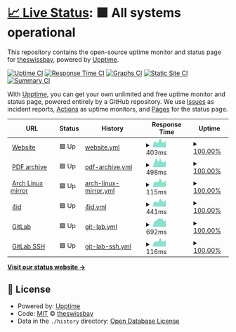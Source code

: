 # [📈 Live Status](https://theswissbay.github.io/status): <!--live status--> **🟩 All systems operational**

This repository contains the open-source uptime monitor and status page for [theswissbay](https://theswissbay.github.io/status), powered by [Upptime](https://github.com/upptime/upptime).

[![Uptime CI](https://github.com/theswissbay/status/workflows/Uptime%20CI/badge.svg)](https://github.com/theswissbay/status/actions?query=workflow%3A%22Uptime+CI%22)
[![Response Time CI](https://github.com/theswissbay/status/workflows/Response%20Time%20CI/badge.svg)](https://github.com/theswissbay/status/actions?query=workflow%3A%22Response+Time+CI%22)
[![Graphs CI](https://github.com/theswissbay/status/workflows/Graphs%20CI/badge.svg)](https://github.com/theswissbay/status/actions?query=workflow%3A%22Graphs+CI%22)
[![Static Site CI](https://github.com/theswissbay/status/workflows/Static%20Site%20CI/badge.svg)](https://github.com/theswissbay/status/actions?query=workflow%3A%22Static+Site+CI%22)
[![Summary CI](https://github.com/theswissbay/status/workflows/Summary%20CI/badge.svg)](https://github.com/theswissbay/status/actions?query=workflow%3A%22Summary+CI%22)

With [Upptime](https://upptime.js.org), you can get your own unlimited and free uptime monitor and status page, powered entirely by a GitHub repository. We use [Issues](https://github.com/theswissbay/status/issues) as incident reports, [Actions](https://github.com/theswissbay/status/actions) as uptime monitors, and [Pages](https://theswissbay.github.io/status) for the status page.

<!--start: status pages-->
<!-- This summary is generated by Upptime (https://github.com/upptime/upptime) -->
<!-- Do not edit this manually, your changes will be overwritten -->
<!-- prettier-ignore -->
| URL | Status | History | Response Time | Uptime |
| --- | ------ | ------- | ------------- | ------ |
| <img alt="" src="https://theswissbay.ch/favicon.ico" height="13"> [Website](https://theswissbay.ch/) | 🟩 Up | [website.yml](https://github.com/theswissbay/status/commits/HEAD/history/website.yml) | <details><summary><img alt="Response time graph" src="./graphs/website/response-time-week.png" height="20"> 403ms</summary><br><a href="https://theswissbay.github.io/status/history/website"><img alt="Response time 450" src="https://img.shields.io/endpoint?url=https%3A%2F%2Fraw.githubusercontent.com%2Ftheswissbay%2Fstatus%2FHEAD%2Fapi%2Fwebsite%2Fresponse-time.json"></a><br><a href="https://theswissbay.github.io/status/history/website"><img alt="24-hour response time 464" src="https://img.shields.io/endpoint?url=https%3A%2F%2Fraw.githubusercontent.com%2Ftheswissbay%2Fstatus%2FHEAD%2Fapi%2Fwebsite%2Fresponse-time-day.json"></a><br><a href="https://theswissbay.github.io/status/history/website"><img alt="7-day response time 403" src="https://img.shields.io/endpoint?url=https%3A%2F%2Fraw.githubusercontent.com%2Ftheswissbay%2Fstatus%2FHEAD%2Fapi%2Fwebsite%2Fresponse-time-week.json"></a><br><a href="https://theswissbay.github.io/status/history/website"><img alt="30-day response time 440" src="https://img.shields.io/endpoint?url=https%3A%2F%2Fraw.githubusercontent.com%2Ftheswissbay%2Fstatus%2FHEAD%2Fapi%2Fwebsite%2Fresponse-time-month.json"></a><br><a href="https://theswissbay.github.io/status/history/website"><img alt="1-year response time 450" src="https://img.shields.io/endpoint?url=https%3A%2F%2Fraw.githubusercontent.com%2Ftheswissbay%2Fstatus%2FHEAD%2Fapi%2Fwebsite%2Fresponse-time-year.json"></a></details> | <details><summary><a href="https://theswissbay.github.io/status/history/website">100.00%</a></summary><a href="https://theswissbay.github.io/status/history/website"><img alt="All-time uptime 99.99%" src="https://img.shields.io/endpoint?url=https%3A%2F%2Fraw.githubusercontent.com%2Ftheswissbay%2Fstatus%2FHEAD%2Fapi%2Fwebsite%2Fuptime.json"></a><br><a href="https://theswissbay.github.io/status/history/website"><img alt="24-hour uptime 100.00%" src="https://img.shields.io/endpoint?url=https%3A%2F%2Fraw.githubusercontent.com%2Ftheswissbay%2Fstatus%2FHEAD%2Fapi%2Fwebsite%2Fuptime-day.json"></a><br><a href="https://theswissbay.github.io/status/history/website"><img alt="7-day uptime 100.00%" src="https://img.shields.io/endpoint?url=https%3A%2F%2Fraw.githubusercontent.com%2Ftheswissbay%2Fstatus%2FHEAD%2Fapi%2Fwebsite%2Fuptime-week.json"></a><br><a href="https://theswissbay.github.io/status/history/website"><img alt="30-day uptime 100.00%" src="https://img.shields.io/endpoint?url=https%3A%2F%2Fraw.githubusercontent.com%2Ftheswissbay%2Fstatus%2FHEAD%2Fapi%2Fwebsite%2Fuptime-month.json"></a><br><a href="https://theswissbay.github.io/status/history/website"><img alt="1-year uptime 99.99%" src="https://img.shields.io/endpoint?url=https%3A%2F%2Fraw.githubusercontent.com%2Ftheswissbay%2Fstatus%2FHEAD%2Fapi%2Fwebsite%2Fuptime-year.json"></a></details>
| <img alt="" src="https://theswissbay.ch/favicon.ico" height="13"> [PDF archive](https://theswissbay.ch/pdf/changelog.html) | 🟩 Up | [pdf-archive.yml](https://github.com/theswissbay/status/commits/HEAD/history/pdf-archive.yml) | <details><summary><img alt="Response time graph" src="./graphs/pdf-archive/response-time-week.png" height="20"> 498ms</summary><br><a href="https://theswissbay.github.io/status/history/pdf-archive"><img alt="Response time 729" src="https://img.shields.io/endpoint?url=https%3A%2F%2Fraw.githubusercontent.com%2Ftheswissbay%2Fstatus%2FHEAD%2Fapi%2Fpdf-archive%2Fresponse-time.json"></a><br><a href="https://theswissbay.github.io/status/history/pdf-archive"><img alt="24-hour response time 532" src="https://img.shields.io/endpoint?url=https%3A%2F%2Fraw.githubusercontent.com%2Ftheswissbay%2Fstatus%2FHEAD%2Fapi%2Fpdf-archive%2Fresponse-time-day.json"></a><br><a href="https://theswissbay.github.io/status/history/pdf-archive"><img alt="7-day response time 498" src="https://img.shields.io/endpoint?url=https%3A%2F%2Fraw.githubusercontent.com%2Ftheswissbay%2Fstatus%2FHEAD%2Fapi%2Fpdf-archive%2Fresponse-time-week.json"></a><br><a href="https://theswissbay.github.io/status/history/pdf-archive"><img alt="30-day response time 642" src="https://img.shields.io/endpoint?url=https%3A%2F%2Fraw.githubusercontent.com%2Ftheswissbay%2Fstatus%2FHEAD%2Fapi%2Fpdf-archive%2Fresponse-time-month.json"></a><br><a href="https://theswissbay.github.io/status/history/pdf-archive"><img alt="1-year response time 729" src="https://img.shields.io/endpoint?url=https%3A%2F%2Fraw.githubusercontent.com%2Ftheswissbay%2Fstatus%2FHEAD%2Fapi%2Fpdf-archive%2Fresponse-time-year.json"></a></details> | <details><summary><a href="https://theswissbay.github.io/status/history/pdf-archive">100.00%</a></summary><a href="https://theswissbay.github.io/status/history/pdf-archive"><img alt="All-time uptime 100.00%" src="https://img.shields.io/endpoint?url=https%3A%2F%2Fraw.githubusercontent.com%2Ftheswissbay%2Fstatus%2FHEAD%2Fapi%2Fpdf-archive%2Fuptime.json"></a><br><a href="https://theswissbay.github.io/status/history/pdf-archive"><img alt="24-hour uptime 100.00%" src="https://img.shields.io/endpoint?url=https%3A%2F%2Fraw.githubusercontent.com%2Ftheswissbay%2Fstatus%2FHEAD%2Fapi%2Fpdf-archive%2Fuptime-day.json"></a><br><a href="https://theswissbay.github.io/status/history/pdf-archive"><img alt="7-day uptime 100.00%" src="https://img.shields.io/endpoint?url=https%3A%2F%2Fraw.githubusercontent.com%2Ftheswissbay%2Fstatus%2FHEAD%2Fapi%2Fpdf-archive%2Fuptime-week.json"></a><br><a href="https://theswissbay.github.io/status/history/pdf-archive"><img alt="30-day uptime 100.00%" src="https://img.shields.io/endpoint?url=https%3A%2F%2Fraw.githubusercontent.com%2Ftheswissbay%2Fstatus%2FHEAD%2Fapi%2Fpdf-archive%2Fuptime-month.json"></a><br><a href="https://theswissbay.github.io/status/history/pdf-archive"><img alt="1-year uptime 100.00%" src="https://img.shields.io/endpoint?url=https%3A%2F%2Fraw.githubusercontent.com%2Ftheswissbay%2Fstatus%2FHEAD%2Fapi%2Fpdf-archive%2Fuptime-year.json"></a></details>
| <img alt="" src="https://upload.wikimedia.org/wikipedia/commons/thumb/a/a5/Archlinux-icon-crystal-64.svg/65px-Archlinux-icon-crystal-64.svg.png" height="13"> [Arch Linux mirror](https://theswissbay.ch/archlinux/lastupdate) | 🟩 Up | [arch-linux-mirror.yml](https://github.com/theswissbay/status/commits/HEAD/history/arch-linux-mirror.yml) | <details><summary><img alt="Response time graph" src="./graphs/arch-linux-mirror/response-time-week.png" height="20"> 115ms</summary><br><a href="https://theswissbay.github.io/status/history/arch-linux-mirror"><img alt="Response time 126" src="https://img.shields.io/endpoint?url=https%3A%2F%2Fraw.githubusercontent.com%2Ftheswissbay%2Fstatus%2FHEAD%2Fapi%2Farch-linux-mirror%2Fresponse-time.json"></a><br><a href="https://theswissbay.github.io/status/history/arch-linux-mirror"><img alt="24-hour response time 134" src="https://img.shields.io/endpoint?url=https%3A%2F%2Fraw.githubusercontent.com%2Ftheswissbay%2Fstatus%2FHEAD%2Fapi%2Farch-linux-mirror%2Fresponse-time-day.json"></a><br><a href="https://theswissbay.github.io/status/history/arch-linux-mirror"><img alt="7-day response time 115" src="https://img.shields.io/endpoint?url=https%3A%2F%2Fraw.githubusercontent.com%2Ftheswissbay%2Fstatus%2FHEAD%2Fapi%2Farch-linux-mirror%2Fresponse-time-week.json"></a><br><a href="https://theswissbay.github.io/status/history/arch-linux-mirror"><img alt="30-day response time 124" src="https://img.shields.io/endpoint?url=https%3A%2F%2Fraw.githubusercontent.com%2Ftheswissbay%2Fstatus%2FHEAD%2Fapi%2Farch-linux-mirror%2Fresponse-time-month.json"></a><br><a href="https://theswissbay.github.io/status/history/arch-linux-mirror"><img alt="1-year response time 126" src="https://img.shields.io/endpoint?url=https%3A%2F%2Fraw.githubusercontent.com%2Ftheswissbay%2Fstatus%2FHEAD%2Fapi%2Farch-linux-mirror%2Fresponse-time-year.json"></a></details> | <details><summary><a href="https://theswissbay.github.io/status/history/arch-linux-mirror">100.00%</a></summary><a href="https://theswissbay.github.io/status/history/arch-linux-mirror"><img alt="All-time uptime 100.00%" src="https://img.shields.io/endpoint?url=https%3A%2F%2Fraw.githubusercontent.com%2Ftheswissbay%2Fstatus%2FHEAD%2Fapi%2Farch-linux-mirror%2Fuptime.json"></a><br><a href="https://theswissbay.github.io/status/history/arch-linux-mirror"><img alt="24-hour uptime 100.00%" src="https://img.shields.io/endpoint?url=https%3A%2F%2Fraw.githubusercontent.com%2Ftheswissbay%2Fstatus%2FHEAD%2Fapi%2Farch-linux-mirror%2Fuptime-day.json"></a><br><a href="https://theswissbay.github.io/status/history/arch-linux-mirror"><img alt="7-day uptime 100.00%" src="https://img.shields.io/endpoint?url=https%3A%2F%2Fraw.githubusercontent.com%2Ftheswissbay%2Fstatus%2FHEAD%2Fapi%2Farch-linux-mirror%2Fuptime-week.json"></a><br><a href="https://theswissbay.github.io/status/history/arch-linux-mirror"><img alt="30-day uptime 100.00%" src="https://img.shields.io/endpoint?url=https%3A%2F%2Fraw.githubusercontent.com%2Ftheswissbay%2Fstatus%2FHEAD%2Fapi%2Farch-linux-mirror%2Fuptime-month.json"></a><br><a href="https://theswissbay.github.io/status/history/arch-linux-mirror"><img alt="1-year uptime 100.00%" src="https://img.shields.io/endpoint?url=https%3A%2F%2Fraw.githubusercontent.com%2Ftheswissbay%2Fstatus%2FHEAD%2Fapi%2Farch-linux-mirror%2Fuptime-year.json"></a></details>
| <img alt="" src="https://fourid.theswissbay.ch/static/img/ico.webp" height="13"> [4id](https://fourid.theswissbay.ch/) | 🟩 Up | [4id.yml](https://github.com/theswissbay/status/commits/HEAD/history/4id.yml) | <details><summary><img alt="Response time graph" src="./graphs/4id/response-time-week.png" height="20"> 441ms</summary><br><a href="https://theswissbay.github.io/status/history/4id"><img alt="Response time 451" src="https://img.shields.io/endpoint?url=https%3A%2F%2Fraw.githubusercontent.com%2Ftheswissbay%2Fstatus%2FHEAD%2Fapi%2F4id%2Fresponse-time.json"></a><br><a href="https://theswissbay.github.io/status/history/4id"><img alt="24-hour response time 565" src="https://img.shields.io/endpoint?url=https%3A%2F%2Fraw.githubusercontent.com%2Ftheswissbay%2Fstatus%2FHEAD%2Fapi%2F4id%2Fresponse-time-day.json"></a><br><a href="https://theswissbay.github.io/status/history/4id"><img alt="7-day response time 441" src="https://img.shields.io/endpoint?url=https%3A%2F%2Fraw.githubusercontent.com%2Ftheswissbay%2Fstatus%2FHEAD%2Fapi%2F4id%2Fresponse-time-week.json"></a><br><a href="https://theswissbay.github.io/status/history/4id"><img alt="30-day response time 442" src="https://img.shields.io/endpoint?url=https%3A%2F%2Fraw.githubusercontent.com%2Ftheswissbay%2Fstatus%2FHEAD%2Fapi%2F4id%2Fresponse-time-month.json"></a><br><a href="https://theswissbay.github.io/status/history/4id"><img alt="1-year response time 451" src="https://img.shields.io/endpoint?url=https%3A%2F%2Fraw.githubusercontent.com%2Ftheswissbay%2Fstatus%2FHEAD%2Fapi%2F4id%2Fresponse-time-year.json"></a></details> | <details><summary><a href="https://theswissbay.github.io/status/history/4id">100.00%</a></summary><a href="https://theswissbay.github.io/status/history/4id"><img alt="All-time uptime 100.00%" src="https://img.shields.io/endpoint?url=https%3A%2F%2Fraw.githubusercontent.com%2Ftheswissbay%2Fstatus%2FHEAD%2Fapi%2F4id%2Fuptime.json"></a><br><a href="https://theswissbay.github.io/status/history/4id"><img alt="24-hour uptime 100.00%" src="https://img.shields.io/endpoint?url=https%3A%2F%2Fraw.githubusercontent.com%2Ftheswissbay%2Fstatus%2FHEAD%2Fapi%2F4id%2Fuptime-day.json"></a><br><a href="https://theswissbay.github.io/status/history/4id"><img alt="7-day uptime 100.00%" src="https://img.shields.io/endpoint?url=https%3A%2F%2Fraw.githubusercontent.com%2Ftheswissbay%2Fstatus%2FHEAD%2Fapi%2F4id%2Fuptime-week.json"></a><br><a href="https://theswissbay.github.io/status/history/4id"><img alt="30-day uptime 100.00%" src="https://img.shields.io/endpoint?url=https%3A%2F%2Fraw.githubusercontent.com%2Ftheswissbay%2Fstatus%2FHEAD%2Fapi%2F4id%2Fuptime-month.json"></a><br><a href="https://theswissbay.github.io/status/history/4id"><img alt="1-year uptime 100.00%" src="https://img.shields.io/endpoint?url=https%3A%2F%2Fraw.githubusercontent.com%2Ftheswissbay%2Fstatus%2FHEAD%2Fapi%2F4id%2Fuptime-year.json"></a></details>
| <img alt="" src="https://gitlab.theswissbay.ch/assets/favicon-72a2cad5025aa931d6ea56c3201d1f18e68a8cd39788c7c80d5b2b82aa5143ef.png" height="13"> [GitLab](https://gitlab.theswissbay.ch/users/sign_in) | 🟩 Up | [git-lab.yml](https://github.com/theswissbay/status/commits/HEAD/history/git-lab.yml) | <details><summary><img alt="Response time graph" src="./graphs/git-lab/response-time-week.png" height="20"> 692ms</summary><br><a href="https://theswissbay.github.io/status/history/git-lab"><img alt="Response time 683" src="https://img.shields.io/endpoint?url=https%3A%2F%2Fraw.githubusercontent.com%2Ftheswissbay%2Fstatus%2FHEAD%2Fapi%2Fgit-lab%2Fresponse-time.json"></a><br><a href="https://theswissbay.github.io/status/history/git-lab"><img alt="24-hour response time 679" src="https://img.shields.io/endpoint?url=https%3A%2F%2Fraw.githubusercontent.com%2Ftheswissbay%2Fstatus%2FHEAD%2Fapi%2Fgit-lab%2Fresponse-time-day.json"></a><br><a href="https://theswissbay.github.io/status/history/git-lab"><img alt="7-day response time 692" src="https://img.shields.io/endpoint?url=https%3A%2F%2Fraw.githubusercontent.com%2Ftheswissbay%2Fstatus%2FHEAD%2Fapi%2Fgit-lab%2Fresponse-time-week.json"></a><br><a href="https://theswissbay.github.io/status/history/git-lab"><img alt="30-day response time 694" src="https://img.shields.io/endpoint?url=https%3A%2F%2Fraw.githubusercontent.com%2Ftheswissbay%2Fstatus%2FHEAD%2Fapi%2Fgit-lab%2Fresponse-time-month.json"></a><br><a href="https://theswissbay.github.io/status/history/git-lab"><img alt="1-year response time 683" src="https://img.shields.io/endpoint?url=https%3A%2F%2Fraw.githubusercontent.com%2Ftheswissbay%2Fstatus%2FHEAD%2Fapi%2Fgit-lab%2Fresponse-time-year.json"></a></details> | <details><summary><a href="https://theswissbay.github.io/status/history/git-lab">100.00%</a></summary><a href="https://theswissbay.github.io/status/history/git-lab"><img alt="All-time uptime 100.00%" src="https://img.shields.io/endpoint?url=https%3A%2F%2Fraw.githubusercontent.com%2Ftheswissbay%2Fstatus%2FHEAD%2Fapi%2Fgit-lab%2Fuptime.json"></a><br><a href="https://theswissbay.github.io/status/history/git-lab"><img alt="24-hour uptime 100.00%" src="https://img.shields.io/endpoint?url=https%3A%2F%2Fraw.githubusercontent.com%2Ftheswissbay%2Fstatus%2FHEAD%2Fapi%2Fgit-lab%2Fuptime-day.json"></a><br><a href="https://theswissbay.github.io/status/history/git-lab"><img alt="7-day uptime 100.00%" src="https://img.shields.io/endpoint?url=https%3A%2F%2Fraw.githubusercontent.com%2Ftheswissbay%2Fstatus%2FHEAD%2Fapi%2Fgit-lab%2Fuptime-week.json"></a><br><a href="https://theswissbay.github.io/status/history/git-lab"><img alt="30-day uptime 100.00%" src="https://img.shields.io/endpoint?url=https%3A%2F%2Fraw.githubusercontent.com%2Ftheswissbay%2Fstatus%2FHEAD%2Fapi%2Fgit-lab%2Fuptime-month.json"></a><br><a href="https://theswissbay.github.io/status/history/git-lab"><img alt="1-year uptime 100.00%" src="https://img.shields.io/endpoint?url=https%3A%2F%2Fraw.githubusercontent.com%2Ftheswissbay%2Fstatus%2FHEAD%2Fapi%2Fgit-lab%2Fuptime-year.json"></a></details>
| <img alt="" src="https://gitlab.theswissbay.ch/assets/favicon-72a2cad5025aa931d6ea56c3201d1f18e68a8cd39788c7c80d5b2b82aa5143ef.png" height="13"> [GitLab SSH](81.6.2.165) | 🟩 Up | [git-lab-ssh.yml](https://github.com/theswissbay/status/commits/HEAD/history/git-lab-ssh.yml) | <details><summary><img alt="Response time graph" src="./graphs/git-lab-ssh/response-time-week.png" height="20"> 116ms</summary><br><a href="https://theswissbay.github.io/status/history/git-lab-ssh"><img alt="Response time 125" src="https://img.shields.io/endpoint?url=https%3A%2F%2Fraw.githubusercontent.com%2Ftheswissbay%2Fstatus%2FHEAD%2Fapi%2Fgit-lab-ssh%2Fresponse-time.json"></a><br><a href="https://theswissbay.github.io/status/history/git-lab-ssh"><img alt="24-hour response time 132" src="https://img.shields.io/endpoint?url=https%3A%2F%2Fraw.githubusercontent.com%2Ftheswissbay%2Fstatus%2FHEAD%2Fapi%2Fgit-lab-ssh%2Fresponse-time-day.json"></a><br><a href="https://theswissbay.github.io/status/history/git-lab-ssh"><img alt="7-day response time 116" src="https://img.shields.io/endpoint?url=https%3A%2F%2Fraw.githubusercontent.com%2Ftheswissbay%2Fstatus%2FHEAD%2Fapi%2Fgit-lab-ssh%2Fresponse-time-week.json"></a><br><a href="https://theswissbay.github.io/status/history/git-lab-ssh"><img alt="30-day response time 125" src="https://img.shields.io/endpoint?url=https%3A%2F%2Fraw.githubusercontent.com%2Ftheswissbay%2Fstatus%2FHEAD%2Fapi%2Fgit-lab-ssh%2Fresponse-time-month.json"></a><br><a href="https://theswissbay.github.io/status/history/git-lab-ssh"><img alt="1-year response time 125" src="https://img.shields.io/endpoint?url=https%3A%2F%2Fraw.githubusercontent.com%2Ftheswissbay%2Fstatus%2FHEAD%2Fapi%2Fgit-lab-ssh%2Fresponse-time-year.json"></a></details> | <details><summary><a href="https://theswissbay.github.io/status/history/git-lab-ssh">100.00%</a></summary><a href="https://theswissbay.github.io/status/history/git-lab-ssh"><img alt="All-time uptime 100.00%" src="https://img.shields.io/endpoint?url=https%3A%2F%2Fraw.githubusercontent.com%2Ftheswissbay%2Fstatus%2FHEAD%2Fapi%2Fgit-lab-ssh%2Fuptime.json"></a><br><a href="https://theswissbay.github.io/status/history/git-lab-ssh"><img alt="24-hour uptime 100.00%" src="https://img.shields.io/endpoint?url=https%3A%2F%2Fraw.githubusercontent.com%2Ftheswissbay%2Fstatus%2FHEAD%2Fapi%2Fgit-lab-ssh%2Fuptime-day.json"></a><br><a href="https://theswissbay.github.io/status/history/git-lab-ssh"><img alt="7-day uptime 100.00%" src="https://img.shields.io/endpoint?url=https%3A%2F%2Fraw.githubusercontent.com%2Ftheswissbay%2Fstatus%2FHEAD%2Fapi%2Fgit-lab-ssh%2Fuptime-week.json"></a><br><a href="https://theswissbay.github.io/status/history/git-lab-ssh"><img alt="30-day uptime 100.00%" src="https://img.shields.io/endpoint?url=https%3A%2F%2Fraw.githubusercontent.com%2Ftheswissbay%2Fstatus%2FHEAD%2Fapi%2Fgit-lab-ssh%2Fuptime-month.json"></a><br><a href="https://theswissbay.github.io/status/history/git-lab-ssh"><img alt="1-year uptime 100.00%" src="https://img.shields.io/endpoint?url=https%3A%2F%2Fraw.githubusercontent.com%2Ftheswissbay%2Fstatus%2FHEAD%2Fapi%2Fgit-lab-ssh%2Fuptime-year.json"></a></details>

<!--end: status pages-->

[**Visit our status website →**](https://theswissbay.github.io/status)

## 📄 License

- Powered by: [Upptime](https://github.com/upptime/upptime)
- Code: [MIT](./LICENSE) © [theswissbay](https://theswissbay.github.io/status)
- Data in the `./history` directory: [Open Database License](https://opendatacommons.org/licenses/odbl/1-0/)
